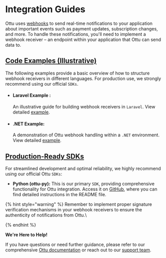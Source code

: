 # Integration Guides

Ottu uses [webhooks](../) to send real-time notifications to your application about important events such as payment updates, subscription changes, and more. To handle these notifications, you'll need to implement a webhook receiver – an endpoint within your application that Ottu can send data to.

## [Code Examples (Illustrative)](./#code-examples-illustrative)

The following examples provide a basic overview of how to structure webhook receivers in different languages. For production use, we strongly recommend using our official `SDKs`.

*   #### Laravel Example :&#x20;

    An illustrative guide for building webhook receivers in `Laravel`. View detailed [example](https://app.gitbook.com/s/XdPwy0yrnZJ8gfKCUk9E/developer/webhooks/integration-guides/laravel-webhook-receiver-guide).
*   #### .NET Example:&#x20;

    A demonstration of Ottu webhook handling within a `.NET` environment. View detailed [example](https://app.gitbook.com/s/XdPwy0yrnZJ8gfKCUk9E/developer/webhooks/integration-guides/laravel-webhook-receiver-guide).

## [Production-Ready SDKs](./#production-ready-sdks)

For streamlined development and optimal reliability, we highly recommend using our official Ottu `SDKs`:

* **Python (ottu-py):** This is our primary `SDK`, providing comprehensive functionality for Ottu integration. Access it on [GitHub](https://github.com/ottuco/ottu-py), where you can find detailed instructions in the README file.

{% hint style="warning" %}
Remember to implement proper signature verification mechanisms in your webhook receivers to ensure the authenticity of notifications from Ottu.\

{% endhint %}

**We're Here to Help!**

If you have questions or need further guidance, please refer to our comprehensive [Ottu documentation](../../../) or reach out to our [support team](mailto:support@ottu.com).
